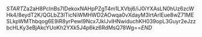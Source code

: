$START$Za2aH8PcInBs7IDekoxNAHpPZgT4m1LXVbj6/iJ0iYXAsLN0hUz6zcWHk4/8eydT2K/QGLbZ3ITicNiWMHWD2AOwqa0vXdayM3lrtArlEue8wZ71MESLkpWMThbqog6E9iR8yrPewI9Ncx7JklJvIHNwiduchKH039opL3Guyr2eJzzbcHLKy3eBjAkcYUoKh2YXk5J4p6kz6RdMsQ78Wg==$END$